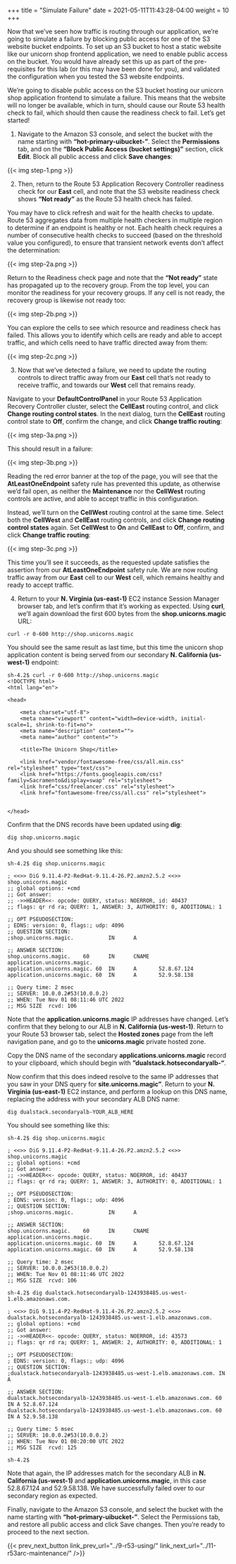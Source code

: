 +++
title = "Simulate Failure"
date =  2021-05-11T11:43:28-04:00
weight = 10
+++

Now that we’ve seen how traffic is routing through our application, we’re going to simulate a failure by blocking public access for one of the S3 website bucket endpoints. To set up an S3 bucket to host a static website like our unicorn shop frontend application, we need to enable public access on the bucket. You would have already set this up as part of the pre-requisites for this lab (or this may have been done for you), and validated the configuration when you tested the S3 website endpoints.

We’re going to disable public access on the S3 bucket hosting our unicorn shop application frontend to simulate a failure. This means that the website will no longer be available, which in turn, should cause our Route 53 health check to fail, which should then cause the readiness check to fail. Let’s get started!

1. Navigate to the Amazon S3 console, and select the bucket with the name starting with **“hot-primary-uibucket-”**. Select the **Permissions** tab, and on the **“Block Public Access (bucket settings)”** section, click **Edit**. Block all public access and click **Save changes**:

{{< img step-1.png >}}

2. Then, return to the Route 53 Application Recovery Controller readiness check for our **East** cell, and note that the S3 website readiness check shows **“Not ready”** as the Route 53 health check has failed. 

You may have to click refresh and wait for the health checks to update. Route 53 aggregates data from multiple health checkers in multiple region to determine if an endpoint is healthy or not. Each health check requires a number of consecutive health checks to succeed (based on the threshold value you configured), to ensure that transient network events don’t affect the determination:

{{< img step-2a.png >}}

Return to the Readiness check page and note that the **“Not ready”** state has propagated up to the recovery group. From the top level, you can monitor the readiness for your recovery groups. If any cell is not ready, the recovery group is likewise not ready too:

{{< img step-2b.png >}}

You can explore the cells to see which resource and readiness check has failed. This allows you to identify which cells are ready and able to accept traffic, and which cells need to have traffic directed away from them: 

{{< img step-2c.png >}}

3. Now that we’ve detected a failure, we need to update the routing controls to direct traffic away from our **East** cell that’s not ready to receive traffic, and towards our **West** cell that remains ready.

Navigate to your **DefaultControlPanel** in your Route 53 Application Recovery Controller cluster, select the **CellEast** routing control, and click **Change routing control states**. In the next dialog, turn the **CellEast** routing control state to **Off**, confirm the change, and click **Change traffic routing**:

{{< img step-3a.png >}}

This should result in a failure:

{{< img step-3b.png >}}

Reading the red error banner at the top of the page, you will see that the **AtLeastOneEndpoint** safety rule has prevented this update, as otherwise we’d fail open, as neither the **Maintenance** nor the **CellWest** routing controls are active, and able to accept traffic in this configuration. 

Instead, we’ll turn on the **CellWest** routing control at the same time. Select both the **CellWest** and **CellEast** routing controls, and click **Change routing control states** again. Set **CellWest** to **On** and **CellEast** to **Off**, confirm, and click **Change traffic routing**: 

{{< img step-3c.png >}}

This time you’ll see it succeeds, as the requested update satisfies the assertion from our **AtLeastOneEndpoint** safety rule. We are now routing traffic away from our **East** cell to our **West** cell, which remains healthy and ready to accept traffic.

4. Return to your **N. Virginia (us-east-1)** EC2 instance Session Manager browser tab, and let’s confirm that it’s working as expected. Using **curl**, we’ll again download the first 600 bytes from the **shop.unicorns.magic** URL:

```
curl -r 0-600 http://shop.unicorns.magic
```

You should see the same result as last time, but this time the unicorn shop application content is being served from our secondary **N. California (us-west-1)** endpoint:

```
sh-4.2$ curl -r 0-600 http://shop.unicorns.magic
<!DOCTYPE html>
<html lang="en">

<head>

    <meta charset="utf-8">
    <meta name="viewport" content="width=device-width, initial-scale=1, shrink-to-fit=no">
    <meta name="description" content="">
    <meta name="author" content="">

    <title>The Unicorn Shop</title>

    <link href="vendor/fontawesome-free/css/all.min.css" rel="stylesheet" type="text/css">
    <link href="https://fonts.googleapis.com/css?family=Sacramento&display=swap" rel="stylesheet">
    <link href="css/freelancer.css" rel="stylesheet">
    <link href="fontawesome-free/css/all.css" rel="stylesheet">


</head>
```

Confirm that the DNS records have been updated using **dig**:

```
dig shop.unicorns.magic
```

And you should see something like this:

```
sh-4.2$ dig shop.unicorns.magic

; <<>> DiG 9.11.4-P2-RedHat-9.11.4-26.P2.amzn2.5.2 <<>> shop.unicorns.magic
;; global options: +cmd
;; Got answer:
;; ->>HEADER<<- opcode: QUERY, status: NOERROR, id: 40437
;; flags: qr rd ra; QUERY: 1, ANSWER: 3, AUTHORITY: 0, ADDITIONAL: 1

;; OPT PSEUDOSECTION:
; EDNS: version: 0, flags:; udp: 4096
;; QUESTION SECTION:
;shop.unicorns.magic.           IN      A

;; ANSWER SECTION:
shop.unicorns.magic.    60      IN      CNAME   application.unicorns.magic.
application.unicorns.magic. 60  IN      A       52.8.67.124
application.unicorns.magic. 60  IN      A       52.9.58.138

;; Query time: 2 msec
;; SERVER: 10.0.0.2#53(10.0.0.2)
;; WHEN: Tue Nov 01 08:11:46 UTC 2022
;; MSG SIZE  rcvd: 106
```

Note that the **application.unicorns.magic** IP addresses have changed. Let’s confirm that they belong to our ALB in **N. California (us-west-1)**. Return to your Route 53 browser tab, select the **Hosted zones** page from the left navigation pane, and go to the **unicorns.magic** private hosted zone. 

Copy the DNS name of the secondary **applications.unicorns.magic** record to your clipboard, which should begin with **”dualstack.hotsecondaryalb-“**. 

Now confirm that this does indeed resolve to the same IP addresses that you saw in your DNS query for **site.unicorns.magic”**. Return to your **N. Virginia (us-east-1)** EC2 instance, and perform a lookup on this DNS name, replacing the address with your secondary ALB DNS name:

```
dig dualstack.secondaryalb-YOUR_ALB_HERE
```

You should see something like this:

```
sh-4.2$ dig shop.unicorns.magic

; <<>> DiG 9.11.4-P2-RedHat-9.11.4-26.P2.amzn2.5.2 <<>> shop.unicorns.magic
;; global options: +cmd
;; Got answer:
;; ->>HEADER<<- opcode: QUERY, status: NOERROR, id: 40437
;; flags: qr rd ra; QUERY: 1, ANSWER: 3, AUTHORITY: 0, ADDITIONAL: 1

;; OPT PSEUDOSECTION:
; EDNS: version: 0, flags:; udp: 4096
;; QUESTION SECTION:
;shop.unicorns.magic.           IN      A

;; ANSWER SECTION:
shop.unicorns.magic.    60      IN      CNAME   application.unicorns.magic.
application.unicorns.magic. 60  IN      A       52.8.67.124
application.unicorns.magic. 60  IN      A       52.9.58.138

;; Query time: 2 msec
;; SERVER: 10.0.0.2#53(10.0.0.2)
;; WHEN: Tue Nov 01 08:11:46 UTC 2022
;; MSG SIZE  rcvd: 106

sh-4.2$ dig dualstack.hotsecondaryalb-1243938485.us-west-1.elb.amazonaws.com.

; <<>> DiG 9.11.4-P2-RedHat-9.11.4-26.P2.amzn2.5.2 <<>> dualstack.hotsecondaryalb-1243938485.us-west-1.elb.amazonaws.com.
;; global options: +cmd
;; Got answer:
;; ->>HEADER<<- opcode: QUERY, status: NOERROR, id: 43573
;; flags: qr rd ra; QUERY: 1, ANSWER: 2, AUTHORITY: 0, ADDITIONAL: 1

;; OPT PSEUDOSECTION:
; EDNS: version: 0, flags:; udp: 4096
;; QUESTION SECTION:
;dualstack.hotsecondaryalb-1243938485.us-west-1.elb.amazonaws.com. IN A

;; ANSWER SECTION:
dualstack.hotsecondaryalb-1243938485.us-west-1.elb.amazonaws.com. 60 IN A 52.8.67.124
dualstack.hotsecondaryalb-1243938485.us-west-1.elb.amazonaws.com. 60 IN A 52.9.58.138

;; Query time: 5 msec
;; SERVER: 10.0.0.2#53(10.0.0.2)
;; WHEN: Tue Nov 01 08:20:00 UTC 2022
;; MSG SIZE  rcvd: 125

sh-4.2$
```

Note that again, the IP addresses match for the secondary ALB in **N. California (us-west-1)** and **application.unicorns.magic**, in this case 52.8.67.124 and 52.9.58.138. We have successfully failed over to our secondary region as expected.

Finally, navigate to the Amazon S3 console, and select the bucket with the name starting with **“hot-primary-uibucket-”**. Select the Permissions tab, and restore all public access and click Save changes. Then you’re ready to proceed to the next section.

{{< prev_next_button link_prev_url="../9-r53-using/" link_next_url="../11-r53arc-maintenance/" />}}


